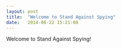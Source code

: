 ```yaml
---
layout: post
title:  "Welcome to Stand Against Spying"
date:   2014-06-22 15:21:08
---
```


Welcome to Stand Against Spying!
